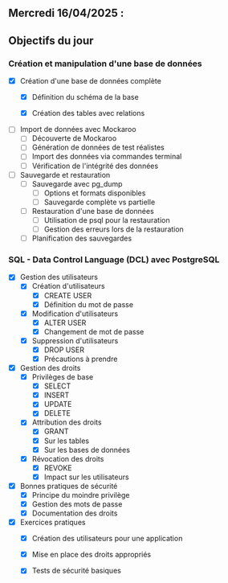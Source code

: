 ## Mercredi 16/04/2025 :

## Objectifs du jour

### Création et manipulation d'une base de données 

- [x] Création d'une base de données complète
  - [x] Définition du schéma de la base
  - [x] Création des tables avec relations


- [ ] Import de données avec Mockaroo
  - [ ] Découverte de Mockaroo
  - [ ] Génération de données de test réalistes
  - [ ] Import des données via commandes terminal
  - [ ] Vérification de l'intégrité des données

- [ ] Sauvegarde et restauration
  - [ ] Sauvegarde avec pg_dump
    - [ ] Options et formats disponibles
    - [ ] Sauvegarde complète vs partielle
  - [ ] Restauration d'une base de données
    - [ ] Utilisation de psql pour la restauration
    - [ ] Gestion des erreurs lors de la restauration
  - [ ] Planification des sauvegardes

### SQL - Data Control Language (DCL) avec PostgreSQL


- [x] Gestion des utilisateurs
  - [x] Création d'utilisateurs
    - [x] CREATE USER
    - [x] Définition du mot de passe
  - [x] Modification d'utilisateurs
    - [x] ALTER USER
    - [x] Changement de mot de passe
  - [x] Suppression d'utilisateurs
    - [x] DROP USER
    - [x] Précautions à prendre

- [x] Gestion des droits
  - [x] Privilèges de base
    - [x] SELECT
    - [x] INSERT
    - [x] UPDATE
    - [x] DELETE
  - [x] Attribution des droits
    - [x] GRANT
    - [x] Sur les tables
    - [x] Sur les bases de données
  - [x] Révocation des droits
    - [x] REVOKE
    - [x] Impact sur les utilisateurs

- [x] Bonnes pratiques de sécurité
  - [x] Principe du moindre privilège
  - [x] Gestion des mots de passe
  - [x] Documentation des droits

- [x] Exercices pratiques
  - [x] Création des utilisateurs pour une application
  - [x] Mise en place des droits appropriés
  - [x] Tests de sécurité basiques 

